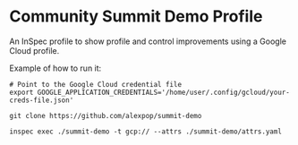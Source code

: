 # Community Summit Demo Profile

An InSpec profile to show profile and control improvements using a Google Cloud profile.

Example of how to run it:
```
# Point to the Google Cloud credential file
export GOOGLE_APPLICATION_CREDENTIALS='/home/user/.config/gcloud/your-creds-file.json'

git clone https://github.com/alexpop/summit-demo

inspec exec ./summit-demo -t gcp:// --attrs ./summit-demo/attrs.yaml
```
